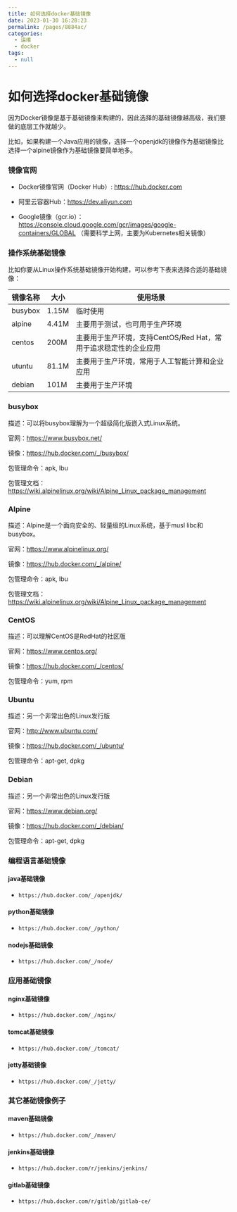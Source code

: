 ```yaml
---
title: 如何选择docker基础镜像
date: 2023-01-30 16:28:23
permalink: /pages/8884ac/
categories:
  - 运维
  - docker
tags:
  - null
---
```


# 如何选择docker基础镜像

因为Docker镜像是基于基础镜像来构建的，因此选择的基础镜像越高级，我们要做的底层工作就越少。

比如，如果构建一个Java应用的镜像，选择一个openjdk的镜像作为基础镜像比选择一个alpine镜像作为基础镜像要简单地多。

### 镜像官网

* Docker镜像官网（Docker Hub）: https://hub.docker.com

* 阿里云容器Hub：https://dev.aliyun.com

* Google镜像（gcr.io）：https://console.cloud.google.com/gcr/images/google-containers/GLOBAL （需要科学上网，主要为Kubernetes相关镜像）

### 操作系统基础镜像

比如你要从Linux操作系统基础镜像开始构建，可以参考下表来选择合适的基础镜像：

| 镜像名称    | 大小    | 使用场景                                    |
| ------- | ----- | --------------------------------------- |
| busybox | 1.15M | 临时使用                                    |
| alpine  | 4.41M | 主要用于测试，也可用于生产环境                         |
| centos  | 200M  | 主要用于生产环境，支持CentOS/Red Hat，常用于追求稳定性的企业应用 |
| utuntu  | 81.1M | 主要用于生产环境，常用于人工智能计算和企业应用                 |
| debian  | 101M  | 主要用于生产环境                                |

### busybox

描述：可以将busybox理解为一个超级简化版嵌入式Linux系统。

官网：https://www.busybox.net/

镜像：https://hub.docker.com/_/busybox/

包管理命令：apk, lbu

包管理文档：https://wiki.alpinelinux.org/wiki/Alpine_Linux_package_management

### Alpine

描述：Alpine是一个面向安全的、轻量级的Linux系统，基于musl libc和busybox。

官网：https://www.alpinelinux.org/

镜像：https://hub.docker.com/_/alpine/

包管理命令：apk, lbu

包管理文档：https://wiki.alpinelinux.org/wiki/Alpine_Linux_package_management

### CentOS

描述：可以理解CentOS是RedHat的社区版

官网：https://www.centos.org/

镜像：https://hub.docker.com/_/centos/

包管理命令：yum, rpm

### Ubuntu

描述：另一个非常出色的Linux发行版

官网：http://www.ubuntu.com/

镜像：https://hub.docker.com/_/ubuntu/

包管理命令：apt-get, dpkg

### Debian

描述：另一个非常出色的Linux发行版

官网：https://www.debian.org/

镜像：https://hub.docker.com/_/debian/

包管理命令：apt-get, dpkg

### 编程语言基础镜像

#### java基础镜像

* `https://hub.docker.com/_/openjdk/`

#### python基础镜像

* `https://hub.docker.com/_/python/`

#### nodejs基础镜像

* `https://hub.docker.com/_/node/`

### 应用基础镜像

#### nginx基础镜像

* `https://hub.docker.com/_/nginx/`

#### tomcat基础镜像

* `https://hub.docker.com/_/tomcat/`

#### jetty基础镜像

* `https://hub.docker.com/_/jetty/`

### 其它基础镜像例子

#### maven基础镜像

* `https://hub.docker.com/_/maven/`

#### jenkins基础镜像

* `https://hub.docker.com/r/jenkins/jenkins/`

#### gitlab基础镜像

* `https://hub.docker.com/r/gitlab/gitlab-ce/`
